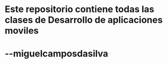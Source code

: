 # Este repositorio contiene todas las clases de Desarrollo de aplicaciones moviles 
# --miguelcamposdasilva
